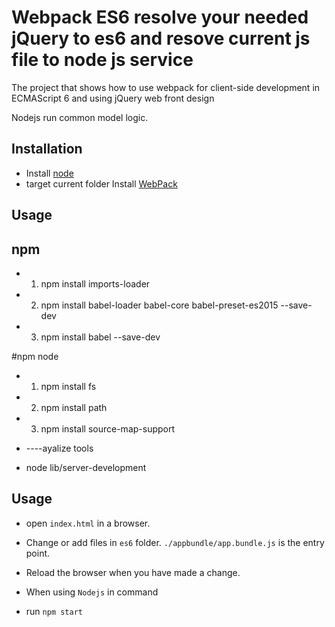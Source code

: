 
# Webpack ES6  resolve your needed jQuery  to es6  and resove current js file to node js service

The project that shows how to use webpack for client-side development in ECMAScript 6 and using jQuery web front design 

Nodejs run common model logic.

## Installation

* Install  [node](https://nodejs.org)
* target current folder Install  [WebPack](https://webpack.github.io/)
## Usage

## npm  
* 1. npm install imports-loader

* 2. npm install babel-loader babel-core babel-preset-es2015 --save-dev

* 3. npm install babel --save-dev

#npm node
 * 1. npm install fs

* 2. npm install path

* 3. npm install source-map-support

* ----ayalize tools
* node lib/server-development

## Usage
* open `index.html` in a browser. 
* Change or add files in `es6` folder. `./appbundle/app.bundle.js` is the entry point.
* Reload the browser when you have made a change.

* When using  `Nodejs` in command 
* run  `npm start  ` 


